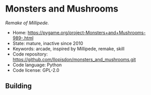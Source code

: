 # Monsters and Mushrooms

_Remake of Millipede._

- Home: https://pygame.org/project-Monsters+and+Mushrooms-989-.html
- State: mature, inactive since 2010
- Keywords: arcade, inspired by Millipede, remake, skill
- Code repository: https://github.com/llopisdon/monsters_and_mushrooms.git
- Code language: Python
- Code license: GPL-2.0

## Building
